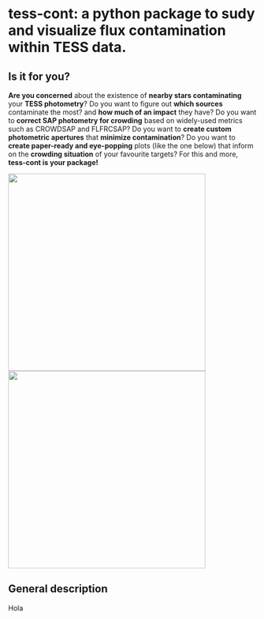 # tess-cont: a python package to sudy and visualize flux contamination within TESS data.
## Is it for you?
**Are you concerned** about the existence of **nearby stars contaminating** your **TESS photometry**? Do you want to figure out **which sources** contaminate the most? and **how much of an impact** they have? Do you want to **correct SAP photometry for crowding** based on widely-used metrics such as CROWDSAP and FLFRCSAP? Do you want to **create custom photometric apertures** that **minimize contamination**? Do you want to **create paper-ready and eye-popping** plots (like the one below) that inform on the **crowding situation** of your favourite targets? For this and more, **tess-cont is your package!**

<img src="https://github.com/castro-gzlz/tess-cont/assets/132309889/deec5f78-e7e4-44c0-8246-2730b2350b8e" width="400">
<img src="https://github.com/castro-gzlz/tess-cont/assets/132309889/67f3f0c9-063a-41e8-a2c3-0304760760b4" width="400">


## General description
Hola
